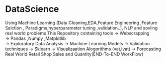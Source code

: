 # DataScience
Using Machine Learning (Data Cleaning,EDA,Feature Engineering ,Feature Selction , Paradigms,hyperparameter tuning ,validation..), NLP and sovling real world problems 
This Repository containing tools 
-> Webscrapping<br>
-> Pandas ,Numpy ,Matplotlib<br>
-> Exploratory Data Analysis
-> Machine Learning Models
-> Validation techniques
-> Sklearn
-> Visualizaation Alogorithms (vat,ivat)
-> Forecasting Real World Retail Shop Sales and Quantity(END-To-END WorkFlow)
